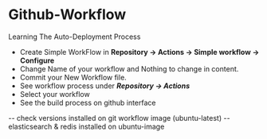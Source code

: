 # Github-Workflow

Learning The Auto-Deployment Process
- Create Simple WorkFlow in **Repository -> Actions -> Simple workflow -> Configure**
- Change Name of your workflow and Nothing to change in content.
- Commit your New Workflow file.
- See workflow process under ***Repository -> Actions***
- Select your workflow
- See the build process on github interface

-- check versions installed on git workflow image (ubuntu-latest)
-- elasticsearch & redis installed on ubuntu-image